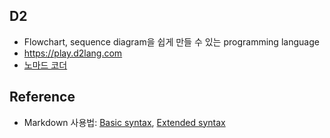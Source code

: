 ## D2
- Flowchart, sequence diagram을 쉽게 만들 수 있는 programming language
- https://play.d2lang.com
- [노마드 코더](https://youtu.be/TKFNs0z_ShE)

## Reference
- Markdown 사용법: [Basic syntax](https://www.markdownguide.org/basic-syntax), [Extended syntax](https://www.markdownguide.org/extended-syntax/)
